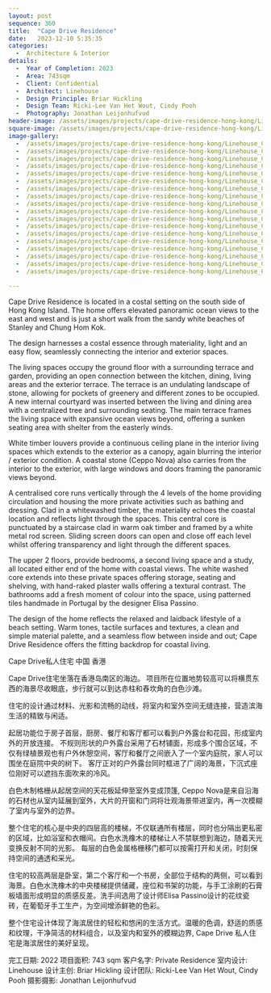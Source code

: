 ```yaml
---
layout: post
sequence: 360
title:  "Cape Drive Residence"
date:   2023-12-10 5:35:35
categories:
  -  Architecture & Interior
details:
  -  Year of Completion: 2023
  -  Area: 743sqm
  -  Client: Confidential
  -  Architect: Linehouse
  -  Design Principle: Briar Hickling
  -  Design Team: Ricki-Lee Van Het Wout, Cindy Pooh
  -  Photography: Jonathan Leijonhufvud
header-image: /assets/images/projects/cape-drive-residence-hong-kong/Linehouse_CapeDriveResidence_010_header.jpg
square-image: /assets/images/projects/cape-drive-residence-hong-kong/Linehouse_CapeDriveResidence_projects.jpg
image-gallery:
  -  /assets/images/projects/cape-drive-residence-hong-kong/Linehouse_CapeDriveResidence_001.jpg
  -  /assets/images/projects/cape-drive-residence-hong-kong/Linehouse_CapeDriveResidence_002.jpg
  -  /assets/images/projects/cape-drive-residence-hong-kong/Linehouse_CapeDriveResidence_004.jpg
  -  /assets/images/projects/cape-drive-residence-hong-kong/Linehouse_CapeDriveResidence_005.jpg
  -  /assets/images/projects/cape-drive-residence-hong-kong/Linehouse_CapeDriveResidence_008.jpg
  -  /assets/images/projects/cape-drive-residence-hong-kong/Linehouse_CapeDriveResidence_009.jpg
  -  /assets/images/projects/cape-drive-residence-hong-kong/Linehouse_CapeDriveResidence_010.jpg
  -  /assets/images/projects/cape-drive-residence-hong-kong/Linehouse_CapeDriveResidence_012.jpg
  -  /assets/images/projects/cape-drive-residence-hong-kong/Linehouse_CapeDriveResidence_014.jpg
  -  /assets/images/projects/cape-drive-residence-hong-kong/Linehouse_CapeDriveResidence_015.jpg
  -  /assets/images/projects/cape-drive-residence-hong-kong/Linehouse_CapeDriveResidence_017.jpg
  -  /assets/images/projects/cape-drive-residence-hong-kong/Linehouse_CapeDriveResidence_018.jpg
  -  /assets/images/projects/cape-drive-residence-hong-kong/Linehouse_CapeDriveResidence_019.jpg
  -  /assets/images/projects/cape-drive-residence-hong-kong/Linehouse_CapeDriveResidence_020.jpg
  -  /assets/images/projects/cape-drive-residence-hong-kong/Linehouse_CapeDriveResidence_021.jpg
  -  /assets/images/projects/cape-drive-residence-hong-kong/Linehouse_CapeDriveResidence_022.jpg
  -  /assets/images/projects/cape-drive-residence-hong-kong/Linehouse_CapeDriveResidence_023.jpg
  -  /assets/images/projects/cape-drive-residence-hong-kong/Linehouse_CapeDriveResidence_024.jpg
 
---
```

Cape Drive Residence is located in a costal setting on the south side of Hong Kong Island.  The home offers elevated panoramic ocean views to the east and west and is just a short walk from the sandy white beaches of Stanley and Chung Hom Kok. 

The design harnesses a costal essence through materiality, light and an easy flow, seamlessly connecting the interior and exterior spaces.  

The living spaces occupy the ground floor with a surrounding terrace and garden, providing an open connection between the kitchen, dining, living areas and the exterior terrace.  The terrace is an undulating landscape of stone, allowing for pockets of greenery and different zones to be occupied.  A new internal courtyard was inserted between the living and dining area with a centralized tree and surrounding seating.  The main terrace frames the living space with expansive ocean views beyond, offering a sunken seating area with shelter from the easterly winds.  

White timber louvers provide a continuous ceiling plane in the interior living spaces which extends to the exterior as a canopy, again blurring the interior / exterior condition.  A coastal stone (Ceppo Nova) also carries from the interior to the exterior, with large windows and doors framing the panoramic views beyond. 

A centralised core runs vertically through the 4 levels of the home providing circulation and housing the more private activities such as bathing and dressing.  Clad in a whitewashed timber, the materiality echoes the coastal location and reflects light through the spaces.  This central core is punctuated by a staircase clad in warm oak timber and framed by a white metal rod screen.  Sliding screen doors can open and close off each level whilst offering transparency and light through the different spaces. 

The upper 2 floors, provide bedrooms, a second living space and a study, all located either end of the home with coastal views. The white washed core extends into these private spaces offering storage, seating and shelving, with hand-raked plaster walls offering a textural contrast. The bathrooms add a fresh moment of colour into the space, using patterned tiles handmade in Portugal by the designer Elisa Passino.

The design of the home reflects the relaxed and laidback lifestyle of a beach setting. Warm tones, tactile surfaces and textures, a clean and simple material palette, and a seamless flow between inside and out; Cape Drive Residence offers the fitting backdrop for coastal living.

Cape Drive私人住宅
中国 香港
 
Cape Drive住宅坐落在香港岛南区的海边。 项目所在位置地势较高可以将横贯东西的海景尽收眼底，步行就可以到达赤柱和舂坎角的白色沙滩。

住宅的设计通过材料、光影和流畅的动线，将室内和室外空间无缝连接，营造滨海生活的精致与闲适。

起居功能位于房子首层，厨房、餐厅和客厅都可以看到户外露台和花园，形成室内外的开放连接。 不规则形状的户外露台采用了石材铺面，形成多个围合区域，不仅有绿植景观也有户外休憩空间，客厅和餐厅之间嵌入了一个室内庭院，家人可以围坐在庭院中央的树下。 客厅正对的户外露台同时框进了广阔的海景，下沉式座位刚好可以遮挡东面吹来的冷风。

白色木制格栅从起居空间的天花板延伸至室外变成顶篷, Ceppo Nova是来自沿海的石材也从室内延展到室外，大片的开窗和门洞将壮观海景带进室内，再一次模糊了室内与室外的边界。

整个住宅的核心是中央的四层高的楼梯，不仅联通所有楼层，同时也分隔出更私密的区域，比如浴室和衣帽间。白色水洗橡木的楼梯让人不禁联想到海边，随着天光变换反射不同的光影。 每层的白色金属格栅移门都可以按需打开和关闭，时刻保持空间的通透和采光。

住宅的较高两层是卧室，第二个客厅和一个书房，全部位于结构的两侧，可以看到海景。白色水洗橡木的中央楼梯提供储藏，座位和书架的功能，与手工涂刷的石膏板墙面形成明显的质感反差。洗手间选用了设计师Elisa Passino设计的花纹瓷砖，在葡萄牙手工生产，为空间增添鲜艳的色彩。

整个住宅设计体现了海滨居住的轻松和悠闲的生活方式。温暖的色调，舒适的质感和纹理，干净简洁的材料组合，以及室内和室外的模糊边界, Cape Drive 私人住宅是海滨居住的美好呈现。

完工日期: 2022
项目面积: 743 sqm
客户名字: Private Residence
室内设计: Linehouse
设计主创: Briar Hickling
设计团队: Ricki-Lee Van Het Wout, Cindy Pooh 
摄影摄影: Jonathan Leijonhufvud

